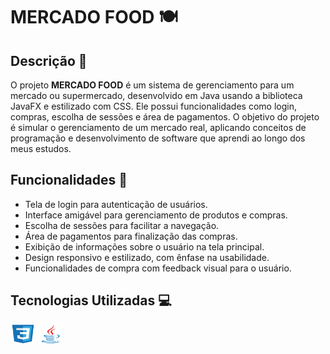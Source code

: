 # MERCADO FOOD 🍽️

## Descrição 📜

O projeto **MERCADO FOOD** é um sistema de gerenciamento para um mercado ou supermercado, desenvolvido em Java usando a biblioteca JavaFX e estilizado com CSS. Ele possui funcionalidades como login, compras, escolha de sessões e área de pagamentos. O objetivo do projeto é simular o gerenciamento de um mercado real, aplicando conceitos de programação e desenvolvimento de software que aprendi ao longo dos meus estudos.

## Funcionalidades 🚀

- Tela de login para autenticação de usuários.
- Interface amigável para gerenciamento de produtos e compras.
- Escolha de sessões para facilitar a navegação.
- Área de pagamentos para finalização das compras.
- Exibição de informações sobre o usuário na tela principal.
- Design responsivo e estilizado, com ênfase na usabilidade.
- Funcionalidades de compra com feedback visual para o usuário.

## Tecnologias Utilizadas 💻
<img align="center" alt="Matheus-CSS" height="30" width="40" src="https://raw.githubusercontent.com/devicons/devicon/master/icons/css3/css3-original.svg">
  <img align="center" alt="Matheus-JAVA" height="30" width="40" src="https://raw.githubusercontent.com/devicons/devicon/master/icons/java/java-original.svg">
